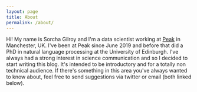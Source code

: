 ```yaml
---
layout: page
title: About
permalink: /about/
---
```


Hi! My name is Sorcha Gilroy and I'm a data scientist working at [Peak](peak.ai) in Manchester, UK. I've been at Peak since June 2019 and before that did a PhD in natural language processing at the University of Edinburgh. I've always had a strong interest in science communication and so I decided to start writing this blog. It's intended to be introductory and for a totally non technical audience. If there's something in this area you've always wanted to know about, feel free to send suggestions via twitter or email (both linked below).

